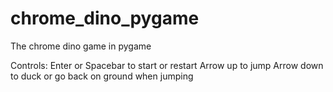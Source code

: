 # chrome_dino_pygame
The chrome dino game in pygame

Controls:
Enter or Spacebar to start or restart
Arrow up to jump
Arrow down to duck or go back on ground when jumping

